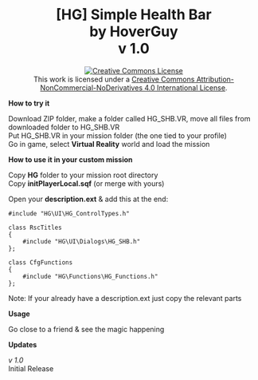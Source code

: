 <h1 align="center">[HG] Simple Health Bar<br/>by HoverGuy<br/>v 1.0</h1>

<p align="center"><a rel="license" href="http://creativecommons.org/licenses/by-nc-nd/4.0/"><img alt="Creative Commons License" style="border-width:0" src="https://i.creativecommons.org/l/by-nc-nd/4.0/88x31.png"/></a><br/>This work is licensed under a <a rel="license" href="http://creativecommons.org/licenses/by-nc-nd/4.0/">Creative Commons Attribution-NonCommercial-NoDerivatives 4.0 International License</a>.</p>

<b>How to try it</b>

Download ZIP folder, make a folder called HG_SHB.VR, move all files from downloaded folder to HG_SHB.VR<br/>
Put HG_SHB.VR in your mission folder (the one tied to your profile)<br/>
Go in game, select <b>Virtual Reality</b> world and load the mission

<b>How to use it in your custom mission</b>

Copy <b>HG</b> folder to your mission root directory<br/>
Copy <b>initPlayerLocal.sqf</b> (or merge with yours)<br/>

Open your <b>description.ext</b> & add this at the end:

```
#include "HG\UI\HG_ControlTypes.h"

class RscTitles
{
    #include "HG\UI\Dialogs\HG_SHB.h"
};

class CfgFunctions 
{
	#include "HG\Functions\HG_Functions.h"
};
```

Note: If your already have a description.ext just copy the relevant parts

<b>Usage</b>

Go close to a friend & see the magic happening

<b>Updates</b>

_v 1.0_<br/>
Initial Release
